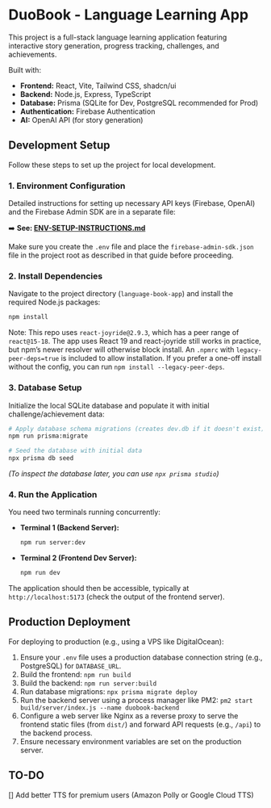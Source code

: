 # DuoBook - Language Learning App

This project is a full-stack language learning application featuring interactive story generation, progress tracking, challenges, and achievements.

Built with:

- **Frontend:** React, Vite, Tailwind CSS, shadcn/ui
- **Backend:** Node.js, Express, TypeScript
- **Database:** Prisma (SQLite for Dev, PostgreSQL recommended for Prod)
- **Authentication:** Firebase Authentication
- **AI:** OpenAI API (for story generation)

## Development Setup

Follow these steps to set up the project for local development.

### 1. Environment Configuration

Detailed instructions for setting up necessary API keys (Firebase, OpenAI) and the Firebase Admin SDK are in a separate file:

➡️ **See: [ENV-SETUP-INSTRUCTIONS.md](./ENV-SETUP-INSTRUCTIONS.md)**

Make sure you create the `.env` file and place the `firebase-admin-sdk.json` file in the project root as described in that guide before proceeding.

### 2. Install Dependencies

Navigate to the project directory (`language-book-app`) and install the required Node.js packages:

```bash
npm install
```

Note: This repo uses `react-joyride@2.9.3`, which has a peer range of `react@15-18`. The app uses React 19 and react-joyride still works in practice, but npm’s newer resolver will otherwise block install. An `.npmrc` with `legacy-peer-deps=true` is included to allow installation. If you prefer a one-off install without the config, you can run `npm install --legacy-peer-deps`.

### 3. Database Setup

Initialize the local SQLite database and populate it with initial challenge/achievement data:

```bash
# Apply database schema migrations (creates dev.db if it doesn't exist)
npm run prisma:migrate

# Seed the database with initial data
npx prisma db seed
```

_(To inspect the database later, you can use `npx prisma studio`)_

### 4. Run the Application

You need two terminals running concurrently:

- **Terminal 1 (Backend Server):**
  ```bash
  npm run server:dev
  ```
- **Terminal 2 (Frontend Dev Server):**
  ```bash
  npm run dev
  ```

The application should then be accessible, typically at `http://localhost:5173` (check the output of the frontend server).

## Production Deployment

For deploying to production (e.g., using a VPS like DigitalOcean):

1.  Ensure your `.env` file uses a production database connection string (e.g., PostgreSQL) for `DATABASE_URL`.
2.  Build the frontend: `npm run build`
3.  Build the backend: `npm run server:build`
4.  Run database migrations: `npx prisma migrate deploy`
5.  Run the backend server using a process manager like PM2: `pm2 start build/server/index.js --name duobook-backend`
6.  Configure a web server like Nginx as a reverse proxy to serve the frontend static files (from `dist/`) and forward API requests (e.g., `/api`) to the backend process.
7.  Ensure necessary environment variables are set on the production server.

## TO-DO

[] Add better TTS for premium users (Amazon Polly or Google Cloud TTS)
